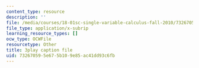 ```yaml
---
content_type: resource
description: ''
file: /media/courses/18-01sc-single-variable-calculus-fall-2010/732670595e675b109e85ac41dd93c6fb_CXKoCMVqM9s.vtt
file_type: application/x-subrip
learning_resource_types: []
ocw_type: OCWFile
resourcetype: Other
title: 3play caption file
uid: 73267059-5e67-5b10-9e85-ac41dd93c6fb
---
```

